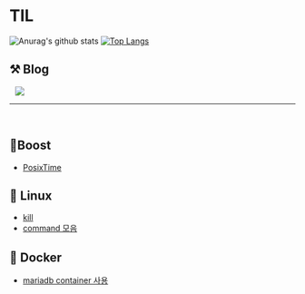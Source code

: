 # TIL
![Anurag's github stats](https://github-readme-stats.vercel.app/api?username=bell-2&show_icons=true&theme=radical) 
[![Top Langs](https://github-readme-stats.vercel.app/api/top-langs/?username=bell-2&layout=compact&theme=dracula)](https://github.com/bell-2/)


## ⚒️ Blog 
<a href="https://mutpp.tistory.com/">
    <img 
        src="http://img.shields.io/badge/-Tech%20Blog-655ced?style=flat&logo=github&link=https://mutpp.tistory.com/"
        style="height : auto; margin-left : 10px; margin-right : 10px;"/>
</a>

<br>

---
<br>

## 🌱Boost 
  - [PosixTime](Boost/Boost/PosixTime.md)

## 🌱 Linux
  - [kill](Linux/kill.md)
  - [command 모음](Linux/command_모음집.md)

## 🌱 Docker
  - [mariadb container 사용](Docker/mariadb.md)